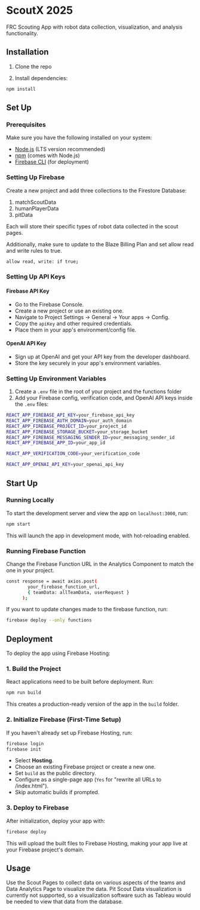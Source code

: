 # ScoutX 2025

FRC Scouting App with robot data collection, visualization, and analysis functionality. 

## Installation 

1. Clone the repo

2. Install dependencies:

```sh
npm install
```

## Set Up 

### Prerequisites  
Make sure you have the following installed on your system:  
- [Node.js](https://nodejs.org/) (LTS version recommended)  
- [npm](https://www.npmjs.com/) (comes with Node.js)  
- [Firebase CLI](https://firebase.google.com/docs/cli) (for deployment)  

### Setting Up Firebase 
Create a new project and add three collections to the Firestore Database:

1. matchScoutData
2. humanPlayerData
3. pitData
   
Each will store their specific types of robot data collected in the scout pages. 

Additionally, make sure to update to the Blaze Billing Plan and set allow read and write rules to true. 

```sh
allow read, write: if true;
```

### Setting Up API Keys  

#### Firebase API Key  
- Go to the Firebase Console.
- Create a new project or use an existing one.
- Navigate to Project Settings → General → Your apps → Config.
- Copy the `apiKey` and other required credentials.
- Place them in your app's environment/config file.

#### OpenAI API Key  
- Sign up at OpenAI and get your API key from the developer dashboard.
- Store the key securely in your app's environment variables.

### Setting Up Environment Variables  
1. Create a `.env` file in the root of your project and the functions folder
2. Add your Firebase config, verification code, and OpenAI API keys inside the `.env` files:

```sh
REACT_APP_FIREBASE_API_KEY=your_firebase_api_key
REACT_APP_FIREBASE_AUTH_DOMAIN=your_auth_domain
REACT_APP_FIREBASE_PROJECT_ID=your_project_id
REACT_APP_FIREBASE_STORAGE_BUCKET=your_storage_bucket
REACT_APP_FIREBASE_MESSAGING_SENDER_ID=your_messaging_sender_id
REACT_APP_FIREBASE_APP_ID=your_app_id

REACT_APP_VERIFICATION_CODE=your_verification_code
```
```sh
REACT_APP_OPENAI_API_KEY=your_openai_api_key
```

## Start Up  

### Running Locally  
To start the development server and view the app on `localhost:3000`, run:  

```sh
npm start
```
This will launch the app in development mode, with hot-reloading enabled.

### Running Firebase Function
Change the Firebase Function URL in the Analytics Component to match the one in your project. 

```sh
const response = await axios.post(
        your_firebase_function_url,
        { teamData: allTeamData, userRequest }
      );
```

If you want to update changes made to the firebase function, run:

```sh
firebase deploy --only functions
```

## Deployment  

To deploy the app using Firebase Hosting:

### 1. Build the Project  
React applications need to be built before deployment. Run:

```sh
npm run build
```
This creates a production-ready version of the app in the `build` folder.

### 2. Initialize Firebase (First-Time Setup)  
If you haven't already set up Firebase Hosting, run:

```sh
firebase login
firebase init
```
- Select **Hosting**.
- Choose an existing Firebase project or create a new one.
- Set `build` as the public directory.
- Configure as a single-page app (`Yes` for "rewrite all URLs to /index.html").
- Skip automatic builds if prompted.

### 3. Deploy to Firebase  
After initialization, deploy your app with:

```sh
firebase deploy
```
This will upload the built files to Firebase Hosting, making your app live at your Firebase project's domain.

## Usage 

Use the Scout Pages to collect data on various aspects of the teams and Data Analytics Page to visualize the data. Pit Scout Data visualization is currently not supported, so a visualization software such as Tableau would be needed to view that data from the database.  
